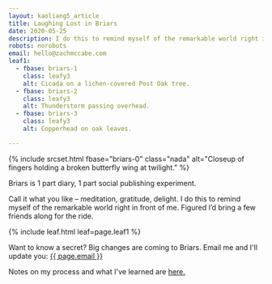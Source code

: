 ```yaml
---
layout: kaoliang5_article
title: Laughing Lost in Briars
date: 2020-05-25
description: I do this to remind myself of the remarkable world right in front of me.
robots: norobots
email: hello@zachmccabe.com
leaf1:
  - fbase: briars-1
    class: leafy3
    alt: Cicada on a lichen-covered Post Oak tree.
  - fbase: briars-2
    class: leafy3
    alt: Thunderstorm passing overhead.
  - fbase: briars-3
    class: leafy3
    alt: Copperhead on oak leaves.

---
```



{% include srcset.html fbase="briars-0" class="nada" alt="Closeup of fingers holding a broken butterfly wing at twilight." %}

Briars is 1 part diary, 1 part social publishing experiment.

Call it what you like – meditation, gratitude, delight. I do this to remind myself of the remarkable world right in front of me. Figured I’d bring a few friends along for the ride.

{% include leaf.html leaf=page.leaf1 %}

Want to know a secret? Big changes are coming to Briars. Email me and I'll update you: <a href="mailto:hello@zachmccabe.com?Subject=Tell%20me%20your%20secret">{{ page.email }}</a>

Notes on my process and what I've learned are [here.]

[here.]: https://www.zachmccabe.com/briars/notes.html

